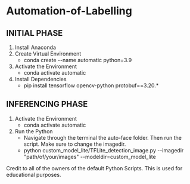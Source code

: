# Automation-of-Labelling

## INITIAL PHASE

1. Install Anaconda
2. Create Virtual Environment
	- conda create --name automatic python=3.9
3. Activate the Environment
	- conda activate automatic
4. Install Dependencies
	- pip install tensorflow opencv-python protobuf==3.20.*

## INFERENCING PHASE

1. Activate the Environment
	- conda activate automatic
2. Run the Python
   * Navigate through the terminal the auto-face folder. Then run the script. Make sure to change the imagedir.
	- python custom_model_lite/TFLite_detection_image.py --imagedir "path/of/your/images" --modeldir=custom_model_lite

Credit to all of the owners of the default Python Scripts. This is used for educational purposes. 
